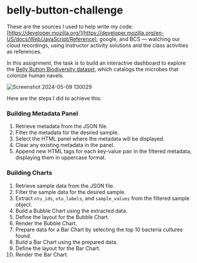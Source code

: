 # belly-button-challenge
These are the sources I used to help write my code: [https://developer.mozilla.org/](https://developer.mozilla.org/en-US/docs/Web/JavaScript/Reference), google, and BCS — watching our cloud recordings, using instructor activity solutions and the class activities as references.

In this assignment, the task is to build an interactive dashboard to explore the [Belly Button Biodiversity dataset](http://robdunnlab.com/projects/belly-button-biodiversity/), which catalogs the microbes that colonize human navels.

![Screenshot 2024-05-09 130029](https://github.com/AlyssaChand/belly-button-challenge/assets/151655013/8250bc94-9544-4fd4-be7b-48e6d5ef8df5)

Here are the steps I did to achieve this:

### Building Metadata Panel

1. Retrieve metadata from the JSON file.
2. Filter the metadata for the desired sample.
3. Select the HTML panel where the metadata will be displayed.
4. Clear any existing metadata in the panel.
5. Append new HTML tags for each key-value pair in the filtered metadata, displaying them in uppercase format.

### Building Charts

1. Retrieve sample data from the JSON file.
2. Filter the sample data for the desired sample.
3. Extract `otu_ids`, `otu_labels`, and `sample_values` from the filtered sample object.
4. Build a Bubble Chart using the extracted data.
5. Define the layout for the Bubble Chart.
6. Render the Bubble Chart.
7. Prepare data for a Bar Chart by selecting the top 10 bacteria cultures found.
8. Build a Bar Chart using the prepared data.
9. Define the layout for the Bar Chart.
10. Render the Bar Chart.
